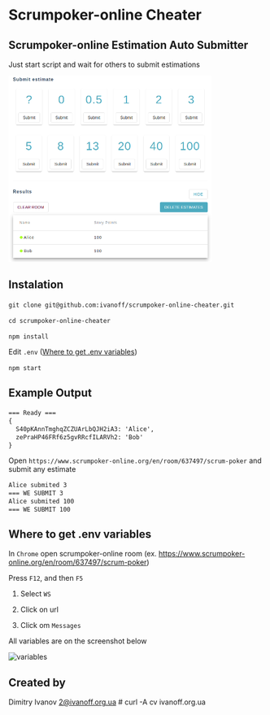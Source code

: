 # Scrumpoker-online Cheater

## Scrumpoker-online Estimation Auto Submitter

Just start script and wait for others to submit estimations

![variables](/static/1.png)


## Instalation

```git clone git@github.com:ivanoff/scrumpoker-online-cheater.git```

```cd scrumpoker-online-cheater```

```npm install```

Edit `.env` ([Where to get .env variables](#where-to-get-env-variables))

```npm start```


## Example Output

```
=== Ready ===
{
  S40pKAnnTmghqZCZUArLbQJH2iA3: 'Alice',
  zePraHP46FRf6z5gvRRcfILARVh2: 'Bob'
}
```

Open `https://www.scrumpoker-online.org/en/room/637497/scrum-poker` and submit any estimate

```
Alice submited 3
=== WE SUBMIT 3
Alice submited 100
=== WE SUBMIT 100
```


## Where to get .env variables

In `Chrome` open scrumpoker-online room (ex. https://www.scrumpoker-online.org/en/room/637497/scrum-poker)

Press `F12`, and then `F5`

1. Select `WS`

2. Click on url

3. Click om `Messages`

All variables are on the screenshot below

![variables](/static/2.png)


## Created by

Dimitry Ivanov <2@ivanoff.org.ua> # curl -A cv ivanoff.org.ua
